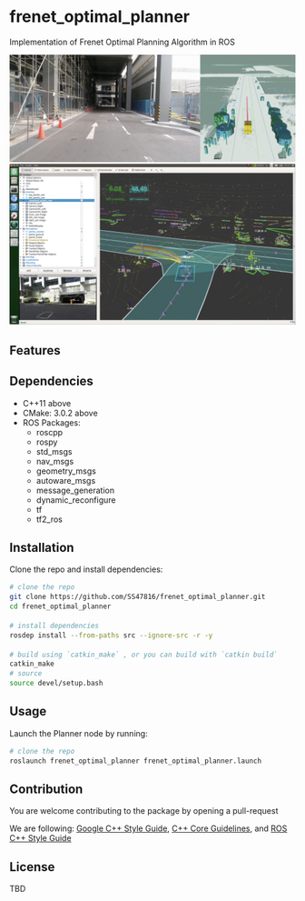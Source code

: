 # frenet_optimal_planner

Implementation of Frenet Optimal Planning Algorithm in ROS

![image](./pics/demo_2d.png "Demo 2D")
![image](./pics/demo_3d.png "Demo 3D")

## Features

## Dependencies
* C++11 above
* CMake: 3.0.2 above
* ROS Packages:
  * roscpp
  * rospy
  * std_msgs
  * nav_msgs
  * geometry_msgs
  * autoware_msgs
  * message_generation
  * dynamic_reconfigure
  * tf
  * tf2_ros

## Installation
Clone the repo and install dependencies:
```bash
# clone the repo
git clone https://github.com/SS47816/frenet_optimal_planner.git
cd frenet_optimal_planner

# install dependencies
rosdep install --from-paths src --ignore-src -r -y

# build using `catkin_make` , or you can build with `catkin build`
catkin_make
# source 
source devel/setup.bash
```

## Usage

Launch the Planner node by running:
```bash
# clone the repo
roslaunch frenet_optimal_planner frenet_optimal_planner.launch
```

## Contribution
You are welcome contributing to the package by opening a pull-request

We are following: 
[Google C++ Style Guide](https://google.github.io/styleguide/cppguide.html), 
[C++ Core Guidelines](https://isocpp.github.io/CppCoreGuidelines/CppCoreGuidelines#main), 
and [ROS C++ Style Guide](http://wiki.ros.org/CppStyleGuide)

## License
TBD